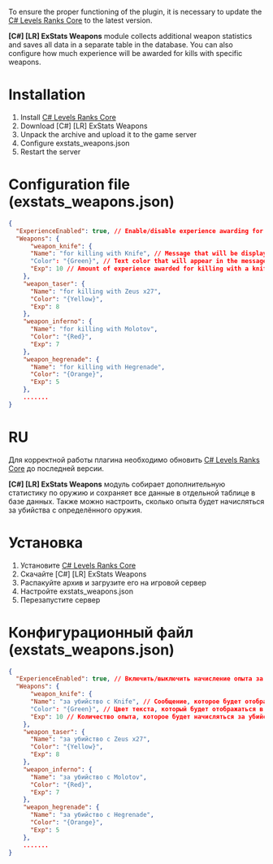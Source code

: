 To ensure the proper functioning of the plugin, it is necessary to update the [C# Levels Ranks Core](https://github.com/ABKAM2023/CS2-LevelsRanks-Core/tree/v1.0) to the latest version.

**[C#] [LR] ExStats Weapons** module collects additional weapon statistics and saves all data in a separate table in the database. You can also configure how much experience will be awarded for kills with specific weapons.

# Installation
1. Install [C# Levels Ranks Core](https://github.com/ABKAM2023/CS2-LevelsRanks-Core/tree/v1.0)
2. Download [C#] [LR] ExStats Weapons
3. Unpack the archive and upload it to the game server
4. Configure exstats_weapons.json
5. Restart the server

# Configuration file (exstats_weapons.json)
```json
{
  "ExperienceEnabled": true, // Enable/disable experience awarding for kills with specific weapons
  "Weapons": {
      "weapon_knife": {
      "Name": "for killing with Knife", // Message that will be displayed. Example: [LR] Your experience: 28060 [+10 for killing with Knife]
      "Color": "{Green}", // Text color that will appear in the message [+10 for killing with Knife]
      "Exp": 10 // Amount of experience awarded for killing with a knife
    },
    "weapon_taser": {
      "Name": "for killing with Zeus x27",
      "Color": "{Yellow}",
      "Exp": 8
    },
    "weapon_inferno": {
      "Name": "for killing with Molotov",
      "Color": "{Red}",
      "Exp": 7
    },
    "weapon_hegrenade": {
      "Name": "for killing with Hegrenade",
      "Color": "{Orange}",
      "Exp": 5
    },
    .......
}
```

# RU
Для корректной работы плагина необходимо обновить [C# Levels Ranks Core](https://github.com/ABKAM2023/CS2-LevelsRanks-Core/tree/v1.0) до последней версии.

**[C#] [LR] ExStats Weapons** модуль собирает дополнительную статистику по оружию и сохраняет все данные в отдельной таблице в базе данных. Также можно настроить, сколько опыта будет начисляться за убийства с определённого оружия.

# Установка
1. Установите [C# Levels Ranks Core](https://github.com/ABKAM2023/CS2-LevelsRanks-Core/tree/v1.0)
2. Скачайте [C#] [LR] ExStats Weapons
3. Распакуйте архив и загрузите его на игровой сервер
4. Настройте exstats_weapons.json
5. Перезапустите сервер

# Конфигурационный файл (exstats_weapons.json)
```json
{
  "ExperienceEnabled": true, // Включить/выключить начисление опыта за убийство с определённого оружия
  "Weapons": {
      "weapon_knife": {
      "Name": "за убийство с Knife", // Сообщение, которое будет отображаться. Пример: [LR] Ваш опыт: 28060 [+10 за убийство с Knife]
      "Color": "{Green}", // Цвет текста, который будет отображаться в сообщении [+10 за убийство с Knife]
      "Exp": 10 // Количество опыта, которое будет начисляться за убийство ножом
    },
    "weapon_taser": {
      "Name": "за убийство с Zeus x27",
      "Color": "{Yellow}",
      "Exp": 8
    },
    "weapon_inferno": {
      "Name": "за убийство с Molotov",
      "Color": "{Red}",
      "Exp": 7
    },
    "weapon_hegrenade": {
      "Name": "за убийство с Hegrenade",
      "Color": "{Orange}",
      "Exp": 5
    },
    .......
}
```
